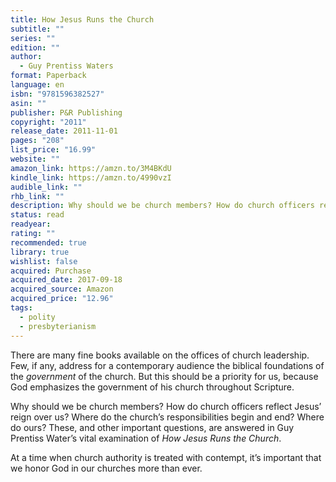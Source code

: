 ```yaml
---
title: How Jesus Runs the Church
subtitle: ""
series: ""
edition: ""
author:
  - Guy Prentiss Waters
format: Paperback
language: en
isbn: "9781596382527"
asin: ""
publisher: P&R Publishing
copyright: "2011"
release_date: 2011-11-01
pages: "208"
list_price: "16.99"
website: ""
amazon_link: https://amzn.to/3M4BKdU
kindle_link: https://amzn.to/4990vzI
audible_link: ""
rhb_link: ""
description: Why should we be church members? How do church officers reflect Jesus’ reign over us? Where do the church’s responsibilities begin and end? Where do ours? These, and other important questions, are answered in Guy Prentiss Water’s vital examination of How Jesus Runs the Church.
status: read
readyear: 
rating: ""
recommended: true
library: true
wishlist: false
acquired: Purchase
acquired_date: 2017-09-18
acquired_source: Amazon
acquired_price: "12.96"
tags:
  - polity
  - presbyterianism
---
```

There are many fine books available on the offices of church leadership. Few, if any, address for a contemporary audience the biblical foundations of the _government_ of the church. But this should be a priority for us, because God emphasizes the government of his church throughout Scripture.

Why should we be church members? How do church officers reflect Jesus’ reign over us? Where do the church’s responsibilities begin and end? Where do ours? These, and other important questions, are answered in Guy Prentiss Water’s vital examination of _How Jesus Runs the Church_.

At a time when church authority is treated with contempt, it’s important that we honor God in our churches more than ever.